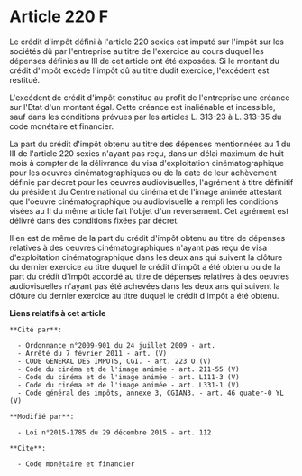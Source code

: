 # Article 220 F

Le crédit d'impôt défini à l'article 220 sexies est imputé sur l'impôt sur les sociétés dû par l'entreprise au titre de
l'exercice au cours duquel les dépenses définies au III de cet article ont été exposées. Si le montant du crédit d'impôt
excède l'impôt dû au titre dudit exercice, l'excédent est restitué.

L'excédent de crédit d'impôt constitue au profit de l'entreprise une créance sur l'Etat d'un montant égal. Cette créance est
inaliénable et incessible, sauf dans les conditions prévues par les articles L. 313-23 à L. 313-35 du code monétaire et
financier.

La part du crédit d'impôt obtenu au titre des dépenses mentionnées au 1 du III de l'article 220 sexies n'ayant pas reçu, dans
un délai maximum de huit mois à compter de la délivrance du visa d'exploitation cinématographique pour les oeuvres
cinématographiques ou de la date de leur achèvement définie par décret pour les oeuvres audiovisuelles, l'agrément à titre
définitif du président du Centre national du cinéma et de l'image animée attestant que l'oeuvre cinématographique ou
audiovisuelle a rempli les conditions visées au II du même article fait l'objet d'un reversement. Cet agrément est délivré
dans des conditions fixées par décret.

Il en est de même de la part du crédit d'impôt obtenu au titre de dépenses relatives à des oeuvres cinématographiques n'ayant
pas reçu de visa d'exploitation cinématographique dans les deux ans qui suivent la clôture du dernier exercice au titre
duquel le crédit d'impôt a été obtenu ou de la part du crédit d'impôt accordé au titre de dépenses relatives à des oeuvres
audiovisuelles n'ayant pas été achevées dans les deux ans qui suivent la clôture du dernier exercice au titre duquel le
crédit d'impôt a été obtenu.

**Liens relatifs à cet article**

	**Cité par**:

	  - Ordonnance n°2009-901 du 24 juillet 2009 - art.
	  - Arrêté du 7 février 2011 - art. (V)
	  - CODE GENERAL DES IMPOTS, CGI. - art. 223 O (V)
	  - Code du cinéma et de l'image animée - art. 211-55 (V)
	  - Code du cinéma et de l'image animée - art. L111-3 (V)
	  - Code du cinéma et de l'image animée - art. L331-1 (V)
	  - Code général des impôts, annexe 3, CGIAN3. - art. 46 quater-0 YL (V)

	**Modifié par**:

	  - Loi n°2015-1785 du 29 décembre 2015 - art. 112

	**Cite**:

	  - Code monétaire et financier
